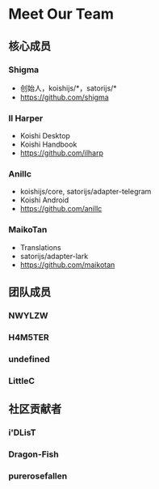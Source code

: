 # Meet Our Team

## 核心成员

### Shigma

- 创始人，koishijs/\*，satorijs/\*
- https://github.com/shigma

### Il Harper

- Koishi Desktop
- Koishi Handbook
- https://github.com/ilharp

### Anillc

- koishijs/core, satorijs/adapter-telegram
- Koishi Android
- https://github.com/anillc

### MaikoTan

- Translations
- satorijs/adapter-lark
- https://github.com/maikotan

## 团队成员

### NWYLZW

### H4M5TER

### undefined

### LittleC

## 社区贡献者

### i'DLisT

### Dragon-Fish

### purerosefallen
